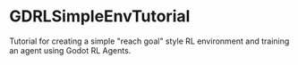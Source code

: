 # GDRLSimpleEnvTutorial
Tutorial for creating a simple "reach goal" style RL environment and training an agent using Godot RL Agents.
